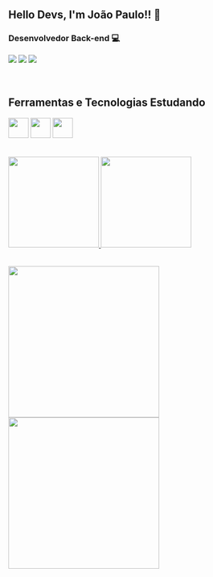 ## Hello Devs, I'm João Paulo!! 👋

### Desenvolvedor Back-end 💻

<div>
<a href = "mailto:jppshibata@gmail.com"><img loading="lazy" src="https://img.shields.io/badge/Gmail-D14836?style=for-the-badge&logo=gmail&logoColor=white" target="_blank"></a>
<a href="https://www.linkedin.com/in/joao-paulo-pagenotto-shibata/" target="_blank"><img loading="lazy" src="https://img.shields.io/badge/-LinkedIn-%230077B5?style=for-the-badge&logo=linkedin&logoColor=white" target="_blank"></a>
  <a href="https://github.com/jppshibata" target="_blank"><img loading="lazy" src="https://img.shields.io/badge/my-Portfolio-blue?style=for-the-badge" target="_blank"></a>
</div>
<br>
<br>

## Ferramentas e Tecnologias Estudando

<div>
<img loading="lazy" src="https://cdn.jsdelivr.net/gh/devicons/devicon/icons/git/git-original.svg" width="40" height="40"/>
<img loading="lazy" src="https://cdn.jsdelivr.net/gh/devicons/devicon@latest/icons/html5/html5-original-wordmark.svg" width="40" height="40"/>
<img loading="lazy" src="https://cdn.jsdelivr.net/gh/devicons/devicon@latest/icons/css3/css3-original-wordmark.svg" width="40" height="40"/>
<!-- 
<img loading="lazy" src="https://cdn.jsdelivr.net/gh/devicons/devicon@latest/icons/javascript/javascript-original.svg" width="40" height="40"/>
<img loading="lazy" src="https://cdn.jsdelivr.net/gh/devicons/devicon@latest/icons/typescript/typescript-original.svg" width="40" height="40"/>
<img loading="lazy" src="https://cdn.jsdelivr.net/gh/devicons/devicon@latest/icons/react/react-original-wordmark.svg" width="40" height="40"/>
<img loading="lazy" src="https://cdn.jsdelivr.net/gh/devicons/devicon@latest/icons/nodejs/nodejs-original-wordmark.svg" width="40" height="40"/>
<img loading="lazy" src="https://cdn.jsdelivr.net/gh/devicons/devicon@latest/icons/mysql/mysql-original-wordmark.svg" width="40" height="40"/>
<img loading="lazy" src="https://cdn.jsdelivr.net/gh/devicons/devicon@latest/icons/mongodb/mongodb-original-wordmark.svg" width="40" height="40"/>
<img loading="lazy" src="https://cdn.jsdelivr.net/gh/devicons/devicon@latest/icons/jquery/jquery-original-wordmark.svg" width="40" height="40"/>
<img loading="lazy" src="https://cdn.jsdelivr.net/gh/devicons/devicon@latest/icons/java/java-original-wordmark.svg" width="40" height="40"/> 
-->
</div>
<br>
<br>
<div>
<a href="https://github.com/jppshibata">
<img loading="lazy" height="180em" src="https://github-readme-stats.vercel.app/api/top-langs/?username=jppshibata&layout=compact&langs_count=7&theme=dracula"/>
<img loading="lazy" height="180em" src="https://github-readme-stats.vercel.app/api?username=jppshibata&show_icons=true&theme=dracula&include_all_commits=true&count_private=true"/>
</div>
<br>
<br>
<div>
  <img loading="lazy" height="300rem" src="https://media1.tenor.com/m/CIb6wChuX4wAAAAd/tuzuki-usagi.gif"/>
  <img loading="lazy" height="300rem" src="https://media.tenor.com/4SI2SKRELfEAAAAi/machiko-rabbit.gif"/>
</div>
<br>
<br>
<!--  
![Snake animation](https://github.com/jppshibata/jppshibata/blob/output/github-contribution-grid-snake.svg)
-->
<!--
**jppshibata/jppshibata** is a ✨ _special_ ✨ repository because its `README.md` (this file) appears on your GitHub profile.

Here are some ideas to get you started:

- 🔭 I’m currently working on ...
- 🌱 I’m currently learning ...
- 👯 I’m looking to collaborate on ...
- 🤔 I’m looking for help with ...
- 💬 Ask me about ...
- 📫 How to reach me: ...
- 😄 Pronouns: ...
- ⚡ Fun fact: ...
-->
